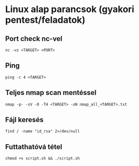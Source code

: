 # Linux alap parancsok (gyakori pentest/feladatok)

## Port check nc-vel
`nc -vz <TARGET> <PORT>`

## Ping
`ping -c 4 <TARGET>`

## Teljes nmap scan mentéssel
`nmap -p- -sV -O -T4 <TARGET> -oN nmap_all_<TARGET>.txt`

## Fájl keresés
`find / -name "id_rsa" 2>/dev/null`

## Futtathatóvá tétel
`chmod +x script.sh && ./script.sh`
